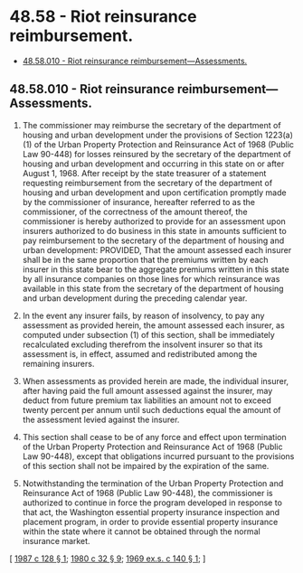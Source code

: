 # 48.58 - Riot reinsurance reimbursement.
* [48.58.010 - Riot reinsurance reimbursement—Assessments.](#4858010---riot-reinsurance-reimbursementassessments)
## 48.58.010 - Riot reinsurance reimbursement—Assessments.
1. The commissioner may reimburse the secretary of the department of housing and urban development under the provisions of Section 1223(a)(1) of the Urban Property Protection and Reinsurance Act of 1968 (Public Law 90-448) for losses reinsured by the secretary of the department of housing and urban development and occurring in this state on or after August 1, 1968. After receipt by the state treasurer of a statement requesting reimbursement from the secretary of the department of housing and urban development and upon certification promptly made by the commissioner of insurance, hereafter referred to as the commissioner, of the correctness of the amount thereof, the commissioner is hereby authorized to provide for an assessment upon insurers authorized to do business in this state in amounts sufficient to pay reimbursement to the secretary of the department of housing and urban development: PROVIDED, That the amount assessed each insurer shall be in the same proportion that the premiums written by each insurer in this state bear to the aggregate premiums written in this state by all insurance companies on those lines for which reinsurance was available in this state from the secretary of the department of housing and urban development during the preceding calendar year.

2. In the event any insurer fails, by reason of insolvency, to pay any assessment as provided herein, the amount assessed each insurer, as computed under subsection (1) of this section, shall be immediately recalculated excluding therefrom the insolvent insurer so that its assessment is, in effect, assumed and redistributed among the remaining insurers.

3. When assessments as provided herein are made, the individual insurer, after having paid the full amount assessed against the insurer, may deduct from future premium tax liabilities an amount not to exceed twenty percent per annum until such deductions equal the amount of the assessment levied against the insurer.

4. This section shall cease to be of any force and effect upon termination of the Urban Property Protection and Reinsurance Act of 1968 (Public Law 90-448), except that obligations incurred pursuant to the provisions of this section shall not be impaired by the expiration of the same.

5. Notwithstanding the termination of the Urban Property Protection and Reinsurance Act of 1968 (Public Law 90-448), the commissioner is authorized to continue in force the program developed in response to that act, the Washington essential property insurance inspection and placement program, in order to provide essential property insurance within the state where it cannot be obtained through the normal insurance market.

\[ [1987 c 128 § 1](https://leg.wa.gov/CodeReviser/documents/sessionlaw/1987c128.pdf?cite=1987%20c%20128%20§%201); [1980 c 32 § 9](https://leg.wa.gov/CodeReviser/documents/sessionlaw/1980c32.pdf?cite=1980%20c%2032%20§%209); [1969 ex.s. c 140 § 1](https://leg.wa.gov/CodeReviser/documents/sessionlaw/1969ex1c140.pdf?cite=1969%20ex.s.%20c%20140%20§%201); \]

